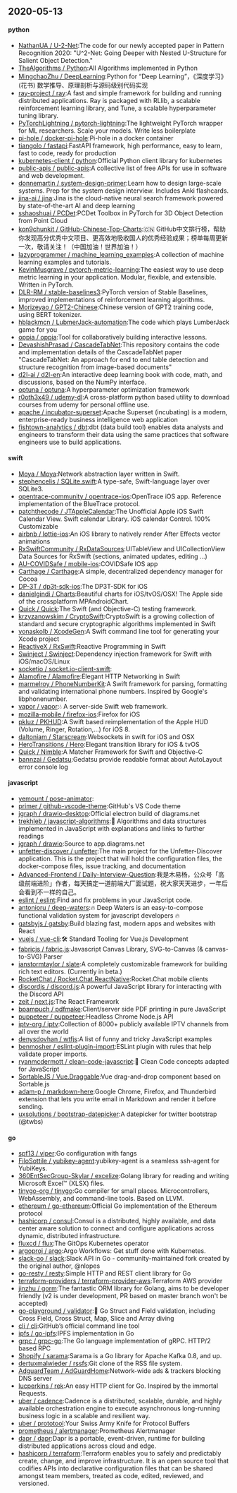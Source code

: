 ## 2020-05-13

#### python
* [NathanUA / U-2-Net](https://github.com/NathanUA/U-2-Net):The code for our newly accepted paper in Pattern Recognition 2020: "U^2-Net: Going Deeper with Nested U-Structure for Salient Object Detection."
* [TheAlgorithms / Python](https://github.com/TheAlgorithms/Python):All Algorithms implemented in Python
* [MingchaoZhu / DeepLearning](https://github.com/MingchaoZhu/DeepLearning):Python for “Deep Learning”，《深度学习》(花书) 数学推导、原理剖析与源码级别代码实现
* [ray-project / ray](https://github.com/ray-project/ray):A fast and simple framework for building and running distributed applications. Ray is packaged with RLlib, a scalable reinforcement learning library, and Tune, a scalable hyperparameter tuning library.
* [PyTorchLightning / pytorch-lightning](https://github.com/PyTorchLightning/pytorch-lightning):The lightweight PyTorch wrapper for ML researchers. Scale your models. Write less boilerplate
* [pi-hole / docker-pi-hole](https://github.com/pi-hole/docker-pi-hole):Pi-hole in a docker container
* [tiangolo / fastapi](https://github.com/tiangolo/fastapi):FastAPI framework, high performance, easy to learn, fast to code, ready for production
* [kubernetes-client / python](https://github.com/kubernetes-client/python):Official Python client library for kubernetes
* [public-apis / public-apis](https://github.com/public-apis/public-apis):A collective list of free APIs for use in software and web development.
* [donnemartin / system-design-primer](https://github.com/donnemartin/system-design-primer):Learn how to design large-scale systems. Prep for the system design interview. Includes Anki flashcards.
* [jina-ai / jina](https://github.com/jina-ai/jina):Jina is the cloud-native neural search framework powered by state-of-the-art AI and deep learning
* [sshaoshuai / PCDet](https://github.com/sshaoshuai/PCDet):PCDet Toolbox in PyTorch for 3D Object Detection from Point Cloud
* [kon9chunkit / GitHub-Chinese-Top-Charts](https://github.com/kon9chunkit/GitHub-Chinese-Top-Charts):🇨🇳
GitHub中文排行榜，帮助你发现高分优秀中文项目、更高效地吸收国人的优秀经验成果；榜单每周更新一次，敬请关注！（中国加油！世界加油！）
* [lazyprogrammer / machine_learning_examples](https://github.com/lazyprogrammer/machine_learning_examples):A collection of machine learning examples and tutorials.
* [KevinMusgrave / pytorch-metric-learning](https://github.com/KevinMusgrave/pytorch-metric-learning):The easiest way to use deep metric learning in your application. Modular, flexible, and extensible. Written in PyTorch.
* [DLR-RM / stable-baselines3](https://github.com/DLR-RM/stable-baselines3):PyTorch version of Stable Baselines, improved implementations of reinforcement learning algorithms.
* [Morizeyao / GPT2-Chinese](https://github.com/Morizeyao/GPT2-Chinese):Chinese version of GPT2 training code, using BERT tokenizer.
* [hblackmcn / LubmerJack-automation](https://github.com/hblackmcn/LubmerJack-automation):The code which plays LumberJack game for you
* [oppia / oppia](https://github.com/oppia/oppia):Tool for collaboratively building interactive lessons.
* [DevashishPrasad / CascadeTabNet](https://github.com/DevashishPrasad/CascadeTabNet):This repository contains the code and implementation details of the CascadeTabNet paper "CascadeTabNet: An approach for end to end table detection and structure recognition from image-based documents"
* [d2l-ai / d2l-en](https://github.com/d2l-ai/d2l-en):An interactive deep learning book with code, math, and discussions, based on the NumPy interface.
* [optuna / optuna](https://github.com/optuna/optuna):A hyperparameter optimization framework
* [r0oth3x49 / udemy-dl](https://github.com/r0oth3x49/udemy-dl):A cross-platform python based utility to download courses from udemy for personal offline use.
* [apache / incubator-superset](https://github.com/apache/incubator-superset):Apache Superset (incubating) is a modern, enterprise-ready business intelligence web application
* [fishtown-analytics / dbt](https://github.com/fishtown-analytics/dbt):dbt (data build tool) enables data analysts and engineers to transform their data using the same practices that software engineers use to build applications.

#### swift
* [Moya / Moya](https://github.com/Moya/Moya):Network abstraction layer written in Swift.
* [stephencelis / SQLite.swift](https://github.com/stephencelis/SQLite.swift):A type-safe, Swift-language layer over SQLite3.
* [opentrace-community / opentrace-ios](https://github.com/opentrace-community/opentrace-ios):OpenTrace iOS app. Reference implementation of the BlueTrace protocol.
* [patchthecode / JTAppleCalendar](https://github.com/patchthecode/JTAppleCalendar):The Unofficial Apple iOS Swift Calendar View. Swift calendar Library. iOS calendar Control. 100% Customizable
* [airbnb / lottie-ios](https://github.com/airbnb/lottie-ios):An iOS library to natively render After Effects vector animations
* [RxSwiftCommunity / RxDataSources](https://github.com/RxSwiftCommunity/RxDataSources):UITableView and UICollectionView Data Sources for RxSwift (sections, animated updates, editing ...)
* [AU-COVIDSafe / mobile-ios](https://github.com/AU-COVIDSafe/mobile-ios):COVIDSafe IOS app
* [Carthage / Carthage](https://github.com/Carthage/Carthage):A simple, decentralized dependency manager for Cocoa
* [DP-3T / dp3t-sdk-ios](https://github.com/DP-3T/dp3t-sdk-ios):The DP3T-SDK for iOS
* [danielgindi / Charts](https://github.com/danielgindi/Charts):Beautiful charts for iOS/tvOS/OSX! The Apple side of the crossplatform MPAndroidChart.
* [Quick / Quick](https://github.com/Quick/Quick):The Swift (and Objective-C) testing framework.
* [krzyzanowskim / CryptoSwift](https://github.com/krzyzanowskim/CryptoSwift):CryptoSwift is a growing collection of standard and secure cryptographic algorithms implemented in Swift
* [yonaskolb / XcodeGen](https://github.com/yonaskolb/XcodeGen):A Swift command line tool for generating your Xcode project
* [ReactiveX / RxSwift](https://github.com/ReactiveX/RxSwift):Reactive Programming in Swift
* [Swinject / Swinject](https://github.com/Swinject/Swinject):Dependency injection framework for Swift with iOS/macOS/Linux
* [socketio / socket.io-client-swift](https://github.com/socketio/socket.io-client-swift):
* [Alamofire / Alamofire](https://github.com/Alamofire/Alamofire):Elegant HTTP Networking in Swift
* [marmelroy / PhoneNumberKit](https://github.com/marmelroy/PhoneNumberKit):A Swift framework for parsing, formatting and validating international phone numbers. Inspired by Google's libphonenumber.
* [vapor / vapor](https://github.com/vapor/vapor):💧
A server-side Swift web framework.
* [mozilla-mobile / firefox-ios](https://github.com/mozilla-mobile/firefox-ios):Firefox for iOS
* [pkluz / PKHUD](https://github.com/pkluz/PKHUD):A Swift based reimplementation of the Apple HUD (Volume, Ringer, Rotation,…) for iOS 8.
* [daltoniam / Starscream](https://github.com/daltoniam/Starscream):Websockets in swift for iOS and OSX
* [HeroTransitions / Hero](https://github.com/HeroTransitions/Hero):Elegant transition library for iOS & tvOS
* [Quick / Nimble](https://github.com/Quick/Nimble):A Matcher Framework for Swift and Objective-C
* [bannzai / Gedatsu](https://github.com/bannzai/Gedatsu):Gedatsu provide readable format about AutoLayout error console log

#### javascript
* [yemount / pose-animator](https://github.com/yemount/pose-animator):
* [primer / github-vscode-theme](https://github.com/primer/github-vscode-theme):GitHub's VS Code theme
* [jgraph / drawio-desktop](https://github.com/jgraph/drawio-desktop):Official electron build of diagrams.net
* [trekhleb / javascript-algorithms](https://github.com/trekhleb/javascript-algorithms):📝
Algorithms and data structures implemented in JavaScript with explanations and links to further readings
* [jgraph / drawio](https://github.com/jgraph/drawio):Source to app.diagrams.net
* [unfetter-discover / unfetter](https://github.com/unfetter-discover/unfetter):The main project for the Unfetter-Discover application. This is the project that will hold the configuration files, the docker-compose files, issue tracking, and documentation
* [Advanced-Frontend / Daily-Interview-Question](https://github.com/Advanced-Frontend/Daily-Interview-Question):我是木易杨，公众号「高级前端进阶」作者，每天搞定一道前端大厂面试题，祝大家天天进步，一年后会看到不一样的自己。
* [eslint / eslint](https://github.com/eslint/eslint):Find and fix problems in your JavaScript code.
* [antonioru / deep-waters](https://github.com/antonioru/deep-waters):🔥
Deep Waters is an easy-to-compose functional validation system for javascript developers
🔥
* [gatsbyjs / gatsby](https://github.com/gatsbyjs/gatsby):Build blazing fast, modern apps and websites with React
* [vuejs / vue-cli](https://github.com/vuejs/vue-cli):🛠️
Standard Tooling for Vue.js Development
* [fabricjs / fabric.js](https://github.com/fabricjs/fabric.js):Javascript Canvas Library, SVG-to-Canvas (& canvas-to-SVG) Parser
* [ianstormtaylor / slate](https://github.com/ianstormtaylor/slate):A completely customizable framework for building rich text editors. (Currently in beta.)
* [RocketChat / Rocket.Chat.ReactNative](https://github.com/RocketChat/Rocket.Chat.ReactNative):Rocket.Chat mobile clients
* [discordjs / discord.js](https://github.com/discordjs/discord.js):A powerful JavaScript library for interacting with the Discord API
* [zeit / next.js](https://github.com/zeit/next.js):The React Framework
* [bpampuch / pdfmake](https://github.com/bpampuch/pdfmake):Client/server side PDF printing in pure JavaScript
* [puppeteer / puppeteer](https://github.com/puppeteer/puppeteer):Headless Chrome Node.js API
* [iptv-org / iptv](https://github.com/iptv-org/iptv):Collection of 8000+ publicly available IPTV channels from all over the world
* [denysdovhan / wtfjs](https://github.com/denysdovhan/wtfjs):A list of funny and tricky JavaScript examples
* [benmosher / eslint-plugin-import](https://github.com/benmosher/eslint-plugin-import):ESLint plugin with rules that help validate proper imports.
* [ryanmcdermott / clean-code-javascript](https://github.com/ryanmcdermott/clean-code-javascript):🛁
Clean Code concepts adapted for JavaScript
* [SortableJS / Vue.Draggable](https://github.com/SortableJS/Vue.Draggable):Vue drag-and-drop component based on Sortable.js
* [adam-p / markdown-here](https://github.com/adam-p/markdown-here):Google Chrome, Firefox, and Thunderbird extension that lets you write email in Markdown and render it before sending.
* [uxsolutions / bootstrap-datepicker](https://github.com/uxsolutions/bootstrap-datepicker):A datepicker for twitter bootstrap (@twbs)

#### go
* [spf13 / viper](https://github.com/spf13/viper):Go configuration with fangs
* [FiloSottile / yubikey-agent](https://github.com/FiloSottile/yubikey-agent):yubikey-agent is a seamless ssh-agent for YubiKeys.
* [360EntSecGroup-Skylar / excelize](https://github.com/360EntSecGroup-Skylar/excelize):Golang library for reading and writing Microsoft Excel™ (XLSX) files.
* [tinygo-org / tinygo](https://github.com/tinygo-org/tinygo):Go compiler for small places. Microcontrollers, WebAssembly, and command-line tools. Based on LLVM.
* [ethereum / go-ethereum](https://github.com/ethereum/go-ethereum):Official Go implementation of the Ethereum protocol
* [hashicorp / consul](https://github.com/hashicorp/consul):Consul is a distributed, highly available, and data center aware solution to connect and configure applications across dynamic, distributed infrastructure.
* [fluxcd / flux](https://github.com/fluxcd/flux):The GitOps Kubernetes operator
* [argoproj / argo](https://github.com/argoproj/argo):Argo Workflows: Get stuff done with Kubernetes.
* [slack-go / slack](https://github.com/slack-go/slack):Slack API in Go - community-maintained fork created by the original author, @nlopes
* [go-resty / resty](https://github.com/go-resty/resty):Simple HTTP and REST client library for Go
* [terraform-providers / terraform-provider-aws](https://github.com/terraform-providers/terraform-provider-aws):Terraform AWS provider
* [jinzhu / gorm](https://github.com/jinzhu/gorm):The fantastic ORM library for Golang, aims to be developer friendly (v2 is under development, PR based on master branch won't be accepted)
* [go-playground / validator](https://github.com/go-playground/validator):💯
Go Struct and Field validation, including Cross Field, Cross Struct, Map, Slice and Array diving
* [cli / cli](https://github.com/cli/cli):GitHub’s official command line tool
* [ipfs / go-ipfs](https://github.com/ipfs/go-ipfs):IPFS implementation in Go
* [grpc / grpc-go](https://github.com/grpc/grpc-go):The Go language implementation of gRPC. HTTP/2 based RPC
* [Shopify / sarama](https://github.com/Shopify/sarama):Sarama is a Go library for Apache Kafka 0.8, and up.
* [dertuxmalwieder / rssfs](https://github.com/dertuxmalwieder/rssfs):Git clone of the RSS file system.
* [AdguardTeam / AdGuardHome](https://github.com/AdguardTeam/AdGuardHome):Network-wide ads & trackers blocking DNS server
* [lucperkins / rek](https://github.com/lucperkins/rek):An easy HTTP client for Go. Inspired by the immortal Requests.
* [uber / cadence](https://github.com/uber/cadence):Cadence is a distributed, scalable, durable, and highly available orchestration engine to execute asynchronous long-running business logic in a scalable and resilient way.
* [uber / prototool](https://github.com/uber/prototool):Your Swiss Army Knife for Protocol Buffers
* [prometheus / alertmanager](https://github.com/prometheus/alertmanager):Prometheus Alertmanager
* [dapr / dapr](https://github.com/dapr/dapr):Dapr is a portable, event-driven, runtime for building distributed applications across cloud and edge.
* [hashicorp / terraform](https://github.com/hashicorp/terraform):Terraform enables you to safely and predictably create, change, and improve infrastructure. It is an open source tool that codifies APIs into declarative configuration files that can be shared amongst team members, treated as code, edited, reviewed, and versioned.
